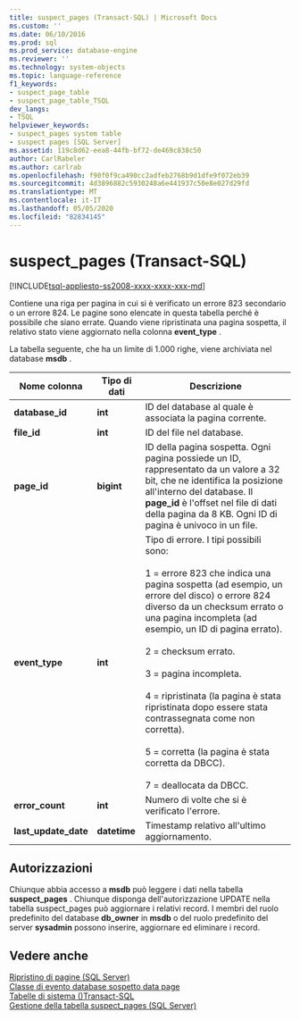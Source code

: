 ```yaml
---
title: suspect_pages (Transact-SQL) | Microsoft Docs
ms.custom: ''
ms.date: 06/10/2016
ms.prod: sql
ms.prod_service: database-engine
ms.reviewer: ''
ms.technology: system-objects
ms.topic: language-reference
f1_keywords:
- suspect_page_table
- suspect_page_table_TSQL
dev_langs:
- TSQL
helpviewer_keywords:
- suspect_pages system table
- suspect pages [SQL Server]
ms.assetid: 119c8d62-eea8-44fb-bf72-de469c838c50
author: CarlRabeler
ms.author: carlrab
ms.openlocfilehash: f90f0f9ca490cc2adfeb2768b9d1dfe9f072eb39
ms.sourcegitcommit: 4d3896882c5930248a6e441937c50e8e027d29fd
ms.translationtype: MT
ms.contentlocale: it-IT
ms.lasthandoff: 05/05/2020
ms.locfileid: "82834145"
---
```

# <a name="suspect_pages-transact-sql"></a>suspect_pages (Transact-SQL)
[!INCLUDE[tsql-appliesto-ss2008-xxxx-xxxx-xxx-md](../../includes/tsql-appliesto-ss2008-xxxx-xxxx-xxx-md.md)]

  Contiene una riga per pagina in cui si è verificato un errore 823 secondario o un errore 824. Le pagine sono elencate in questa tabella perché è possibile che siano errate. Quando viene ripristinata una pagina sospetta, il relativo stato viene aggiornato nella colonna **event_type** .  
  
 La tabella seguente, che ha un limite di 1.000 righe, viene archiviata nel database **msdb** .  
  
|Nome colonna|Tipo di dati|Descrizione|  
|-----------------|---------------|-----------------|  
|**database_id**|**int**|ID del database al quale è associata la pagina corrente.|  
|**file_id**|**int**|ID del file nel database.|  
|**page_id**|**bigint**|ID della pagina sospetta. Ogni pagina possiede un ID, rappresentato da un valore a 32 bit, che ne identifica la posizione all'interno del database. Il **page_id** è l'offset nel file di dati della pagina da 8 KB. Ogni ID di pagina è univoco in un file.|  
|**event_type**|**int**|Tipo di errore. I tipi possibili sono:<br /><br /> 1 = errore 823 che indica una pagina sospetta (ad esempio, un errore del disco) o errore 824 diverso da un checksum errato o una pagina incompleta (ad esempio, un ID di pagina errato).<br /><br /> 2 = checksum errato.<br /><br /> 3 = pagina incompleta.<br /><br /> 4 = ripristinata (la pagina è stata ripristinata dopo essere stata contrassegnata come non corretta).<br /><br /> 5 = corretta (la pagina è stata corretta da DBCC).<br /><br /> 7 = deallocata da DBCC.|  
|**error_count**|**int**|Numero di volte che si è verificato l'errore.|  
|**last_update_date**|**datetime**|Timestamp relativo all'ultimo aggiornamento.|  
  
## <a name="permissions"></a>Autorizzazioni  
 Chiunque abbia accesso a **msdb** può leggere i dati nella tabella **suspect_pages** . Chiunque disponga dell'autorizzazione UPDATE nella tabella suspect_pages può aggiornare i relativi record. I membri del ruolo predefinito del database **db_owner** in **msdb** o del ruolo predefinito del server **sysadmin** possono inserire, aggiornare ed eliminare i record.  
  
## <a name="see-also"></a>Vedere anche  
 [Ripristino di pagine &#40;SQL Server&#41;](../../relational-databases/backup-restore/restore-pages-sql-server.md)   
 [Classe di evento database sospetto data page](../../relational-databases/event-classes/database-suspect-data-page-event-class.md)   
 [Tabelle di sistema &#40;&#41;Transact-SQL](../../relational-databases/system-tables/system-tables-transact-sql.md)   
 [Gestione della tabella suspect_pages &#40;SQL Server&#41;](../../relational-databases/backup-restore/manage-the-suspect-pages-table-sql-server.md)  
  
  
